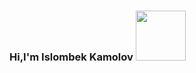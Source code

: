 ### Hi,I'm Islombek Kamolov <img src="https://media1.giphy.com/media/w1OBpBd7kJqHrJnJ13/giphy.gif?cid=ecf05e47ty9vmcbes5i5rgnjzc48lvclpelso0c95k3673xr&rid=giphy.gif&ct=s" width="80px"/>
